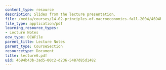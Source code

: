 ```yaml
---
content_type: resource
description: Slides from the lecture presentation.
file: /media/courses/14-02-principles-of-macroeconomics-fall-2004/4694b43b3ad500c2d2365487d85d1482_lecture6.pdf
file_type: application/pdf
learning_resource_types:
- Lecture Notes
ocw_type: OCWFile
parent_title: Lecture Notes
parent_type: CourseSection
resourcetype: Document
title: lecture6.pdf
uid: 4694b43b-3ad5-00c2-d236-5487d85d1482
---
```

